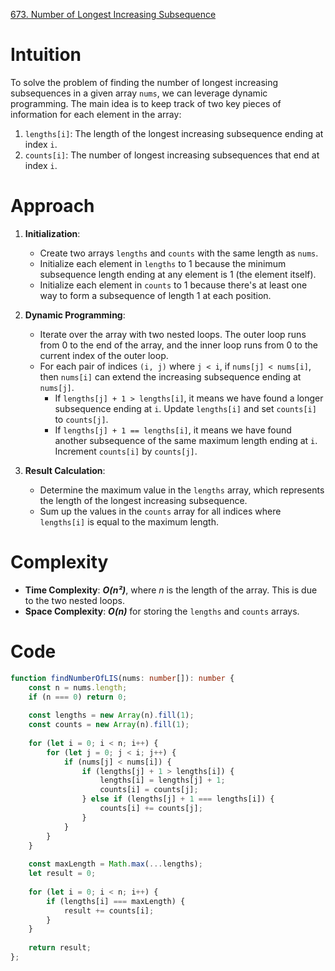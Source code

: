 [673. Number of Longest Increasing Subsequence](https://leetcode.com/problems/number-of-longest-increasing-subsequence/)

# Intuition

To solve the problem of finding the number of longest increasing subsequences in a given array `nums`, we can leverage dynamic programming. The main idea is to keep track of two key pieces of information for each element in the array:

1. `lengths[i]`: The length of the longest increasing subsequence ending at index `i`.
2. `counts[i]`: The number of longest increasing subsequences that end at index `i`.

# Approach

1. **Initialization**:
   - Create two arrays `lengths` and `counts` with the same length as `nums`.
   - Initialize each element in `lengths` to 1 because the minimum subsequence length ending at any element is 1 (the element itself).
   - Initialize each element in `counts` to 1 because there's at least one way to form a subsequence of length 1 at each position.

2. **Dynamic Programming**:
   - Iterate over the array with two nested loops. The outer loop runs from 0 to the end of the array, and the inner loop runs from 0 to the current index of the outer loop.
   - For each pair of indices `(i, j)` where `j < i`, if `nums[j] < nums[i]`, then `nums[i]` can extend the increasing subsequence ending at `nums[j]`.
     - If `lengths[j] + 1 > lengths[i]`, it means we have found a longer subsequence ending at `i`. Update `lengths[i]` and set `counts[i]` to `counts[j]`.
     - If `lengths[j] + 1 == lengths[i]`, it means we have found another subsequence of the same maximum length ending at `i`. Increment `counts[i]` by `counts[j]`.

3. **Result Calculation**:
   - Determine the maximum value in the `lengths` array, which represents the length of the longest increasing subsequence.
   - Sum up the values in the `counts` array for all indices where `lengths[i]` is equal to the maximum length.

# Complexity

- **Time Complexity**: ***O(n²)***, where *n* is the length of the array. This is due to the two nested loops.
- **Space Complexity**: ***O(n)*** for storing the `lengths` and `counts` arrays.

# Code
```typescript
function findNumberOfLIS(nums: number[]): number {
    const n = nums.length;
    if (n === 0) return 0;
    
    const lengths = new Array(n).fill(1);
    const counts = new Array(n).fill(1);
    
    for (let i = 0; i < n; i++) {
        for (let j = 0; j < i; j++) {
            if (nums[j] < nums[i]) {
                if (lengths[j] + 1 > lengths[i]) {
                    lengths[i] = lengths[j] + 1;
                    counts[i] = counts[j];
                } else if (lengths[j] + 1 === lengths[i]) {
                    counts[i] += counts[j];
                }
            }
        }
    }
    
    const maxLength = Math.max(...lengths);
    let result = 0;
    
    for (let i = 0; i < n; i++) {
        if (lengths[i] === maxLength) {
            result += counts[i];
        }
    }
    
    return result;
};

```
